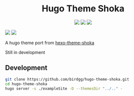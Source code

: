 <h1 align="center">Hugo Theme Shoka</h1>

<p align="center">
  <a href="https://github.com/gohugoio/hugo" target="_blank"><img src="https://img.shields.io/badge/Hugo-≥0.97-green?style=for-the-badge&logo=hugo&logoColor=white" /></a>
  <a href="https://github.com/birdgg/hugo-theme-shoka/actions/workflows/main.yml" target="_blank"><img src="https://img.shields.io/github/workflow/status/birdgg/hugo-theme-shoka/CI?style=for-the-badge&logo=github&logoColor=white" /></a>
  <a href="https://github.com/birdgg/hugo-theme-shoka/blob/master/LICENSE" target="_blank"><img src="https://img.shields.io/github/license/birdgg/hugo-theme-shoka?style=for-the-badge" /></a>
</p>

![](https://img.shields.io/github/last-commit/birdgg/hugo-theme-shoka?style=flat-square) ![](https://img.shields.io/github/languages/code-size/birdgg/hugo-theme-shoka?style=flat-square)

A hugo theme port from [hexo-theme-shoka](https://github.com/amehime/hexo-theme-shoka)


Still in development

## Development

```bash
git clone https://github.com/birdgg/hugo-theme-shoka.git
cd hugo-theme-shoka
hugo server -s ./exampleSite -D --themesDir "../.." -
```
